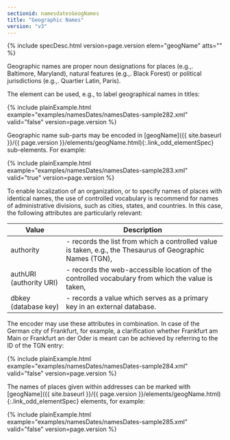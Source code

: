 ```yaml
---
sectionid: namesdatesGeogNames
title: "Geographic Names"
version: "v3"
---
```






{% include specDesc.html version=page.version elem="geogName" atts="" %}



Geographic names are proper noun designations for places (e.g.,. Baltimore, Maryland),
natural features (e.g.,. Black Forest) or political jurisdictions (e.g.,. Quartier
Latin,
Paris).

The element can be used, e.g., to label geographical names in titles:

{% include plainExample.html example="examples/namesDates/namesDates-sample282.xml" valid="false" version=page.version %}


Geographic name sub-parts may be encoded in [geogName]({{ site.baseurl }}/{{ page.version }}/elements/geogName.html){:.link_odd_elementSpec} sub-elements.
For example:

{% include plainExample.html example="examples/namesDates/namesDates-sample283.xml" valid="true" version=page.version %}

To enable localization of an organization, or to specify names of places with identical
names, the use of controlled vocabulary is recommend for names of administrative divisions,
such as cities, states, and countries. In this case, the following attributes are
particularly relevant:

<table class="table table-striped">
   <thead>
      <tr>
         <th>Value</th>
         <th>Description</th>
      </tr>
   </thead>
   <tbody>
      <tr>
         <td><span class="att">authority</span></td>
         <td> - records the list from which a controlled value is taken, e.g., the Thesaurus of
            Geographic Names (TGN),
         </td>
      </tr>
      <tr>
         <td><span class="att">authURI</span> (authority URI)
         </td>
         <td> - records the web-accessible location of the controlled vocabulary from which the
            value is taken,
         </td>
      </tr>
      <tr>
         <td><span class="att">dbkey</span> (database key)
         </td>
         <td> - records a value which serves as a primary key in an external database.</td>
      </tr>
   </tbody>
</table>
The encoder may use these attributes in combination. In case of the German city of
Frankfurt, for example, a clarification whether Frankfurt am Main or Frankfurt an
der Oder
is meant can be achieved by referring to the ID of the TGN entry:

{% include plainExample.html example="examples/namesDates/namesDates-sample284.xml" valid="false" version=page.version %}


The names of places given within addresses can be marked with [geogName]({{ site.baseurl }}/{{ page.version }}/elements/geogName.html){:.link_odd_elementSpec} elements, for example:

{% include plainExample.html example="examples/namesDates/namesDates-sample285.xml" valid="false" version=page.version %}

